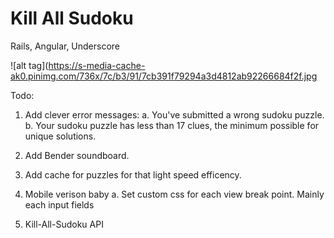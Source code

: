 # Kill All Sudoku

Rails, Angular, Underscore 

![alt tag](https://s-media-cache-ak0.pinimg.com/736x/7c/b3/91/7cb391f79294a3d4812ab92266684f2f.jpg

Todo:

1. Add clever error messages: 
	a. You've submitted a wrong sudoku puzzle.
	b. Your sudoku puzzle has less than 17 clues, the minimum possible for unique solutions.

2. Add Bender soundboard.

3. Add cache for puzzles for that light speed efficency.

4. Mobile verison baby 
	a. Set custom css for each view break point. Mainly each input fields

5. Kill-All-Sudoku API